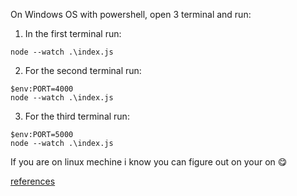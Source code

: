 On Windows OS with powershell, open 3 terminal and run:

1. In the first terminal run:
```
node --watch .\index.js
```

2. For the second terminal run:
```
$env:PORT=4000
node --watch .\index.js
```

3. For the third terminal run:
```
$env:PORT=5000
node --watch .\index.js
```

If you are on linux mechine i know you can figure out on your on 😋

[references](https://www.youtube.com/watch?v=Yy7c-j681BA)